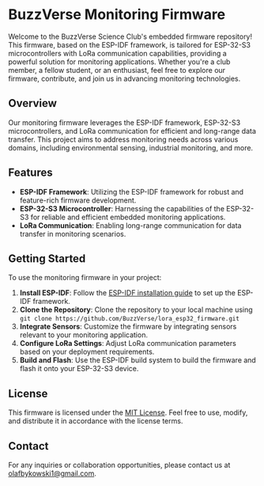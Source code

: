 # BuzzVerse Monitoring Firmware

Welcome to the BuzzVerse Science Club's embedded firmware repository! This firmware, based on the ESP-IDF framework, is tailored for ESP-32-S3 microcontrollers with LoRa communication capabilities, providing a powerful solution for monitoring applications. Whether you're a club member, a fellow student, or an enthusiast, feel free to explore our firmware, contribute, and join us in advancing monitoring technologies.

## Overview

Our monitoring firmware leverages the ESP-IDF framework, ESP-32-S3 microcontrollers, and LoRa communication for efficient and long-range data transfer. This project aims to address monitoring needs across various domains, including environmental sensing, industrial monitoring, and more.

## Features

- **ESP-IDF Framework**: Utilizing the ESP-IDF framework for robust and feature-rich firmware development.
- **ESP-32-S3 Microcontroller**: Harnessing the capabilities of the ESP-32-S3 for reliable and efficient embedded monitoring applications.
- **LoRa Communication**: Enabling long-range communication for data transfer in monitoring scenarios.

## Getting Started

To use the monitoring firmware in your project:

1. **Install ESP-IDF**: Follow the [ESP-IDF installation guide](https://docs.espressif.com/projects/esp-idf/en/latest/esp32/get-started/index.html) to set up the ESP-IDF framework.
2. **Clone the Repository**: Clone the repository to your local machine using <br> `git clone https://github.com/BuzzVerse/lora_esp32_firmware.git`
3. **Integrate Sensors**: Customize the firmware by integrating sensors relevant to your monitoring application.
4. **Configure LoRa Settings**: Adjust LoRa communication parameters based on your deployment requirements.
5. **Build and Flash**: Use the ESP-IDF build system to build the firmware and flash it onto your ESP-32-S3 device.

<!-- ## Contributing

We welcome contributions from the community. If you'd like to contribute to the development of this firmware, follow the steps outlined in our [Contribution Guidelines](CONTRIBUTING.md). -->

## License

This firmware is licensed under the [MIT License](LICENSE). Feel free to use, modify, and distribute it in accordance with the license terms.

## Contact

For any inquiries or collaboration opportunities, please contact us at [olafbykowski1@gmail.com](mailto:olafbykowski1@gmail.com).
